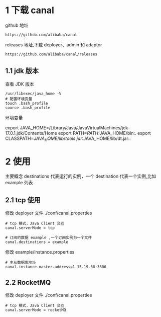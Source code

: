 # 1 下载 canal

github 地址
    
    https://github.com/alibaba/canal

releases 地址,下载 deployer、admin 和 adaptor

    https://github.com/alibaba/canal/releases

## 1.1 jdk 版本

查看 JDK 版本

    /usr/libexec/java_home -V
    # 配置环境变量
    touch .bash_profile
    source .bash_profile

环境变量
    
export JAVA_HOME=/Library/Java/JavaVirtualMachines/jdk-17.0.1.jdk/Contents/Home
    export PATH=$PATH:$JAVA_HOME/bin:.
    export CLASSPATH=$JAVA_HOME/lib/tools.jar:$JAVA_HOME/lib/dt.jar:.

# 2 使用

主要概念 destinations 代表运行的实例，一个 destination 代表一个实例,比如 example 列表


## 2.1 tcp 使用

修改 deployer 文件 ./conf/canal.properties
        
    # tcp 模式，Java Client 交互
    canal.serverMode = tcp

    # 订阅的数据 example ,一个订阅实例为一个文件
    canal.destinations = example

修改 example/instance.properties 
    
    # 主从数据库地址
    canal.instance.master.address=1.15.19.68:3306

## 2.2 RocketMQ     

修改 deployer 文件 ./conf/canal.properties

    # tcp 模式，Java Client 交互
    canal.serverMode = rocketMQ
        
    
